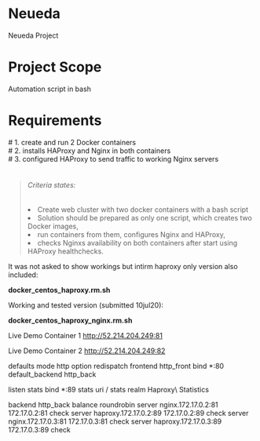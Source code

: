 # Neueda
Neueda Project

<h1>Project Scope</h1>
Automation script in bash

<h1>Requirements</h1>
#     1. create and run 2 Docker containers<br>
#     2. installs HAProxy and Nginx in both containers<br>
#     3. configured HAProxy to send traffic to working Nginx servers<br>
<br>
<blockquote>
<h6>Criteria states:</h6>
  <li> Create web cluster with two docker containers with a bash script
  <li> Solution should be prepared as only one script, which creates two Docker images,
  <li> run containers from them, configures Nginx and HAProxy,
  <li> checks Nginxs availability on both containers after start using HAProxy healthchecks.
</blockquote>
It was not asked to show workings but intirm haproxy only version also included:
<p><b>docker_centos_haproxy.rm.sh</b></p>

Working and tested version (submitted 10jul20):
<p><b>docker_centos_haproxy_nginx.rm.sh</b></p>

Live Demo Container 1
http://52.214.204.249:81

Live Demo Container 2
http://52.214.204.249:82



defaults
mode http
option redispatch
frontend http_front
bind *:80
default_backend http_back

listen stats
bind *:89
stats uri /
stats realm Haproxy\ Statistics

backend http_back
balance roundrobin
server nginx.172.17.0.2:81 172.17.0.2:81 check
server haproxy.172.17.0.2:89 172.17.0.2:89 check
server nginx.172.17.0.3:81 172.17.0.3:81 check
server haproxy.172.17.0.3:89 172.17.0.3:89 check
